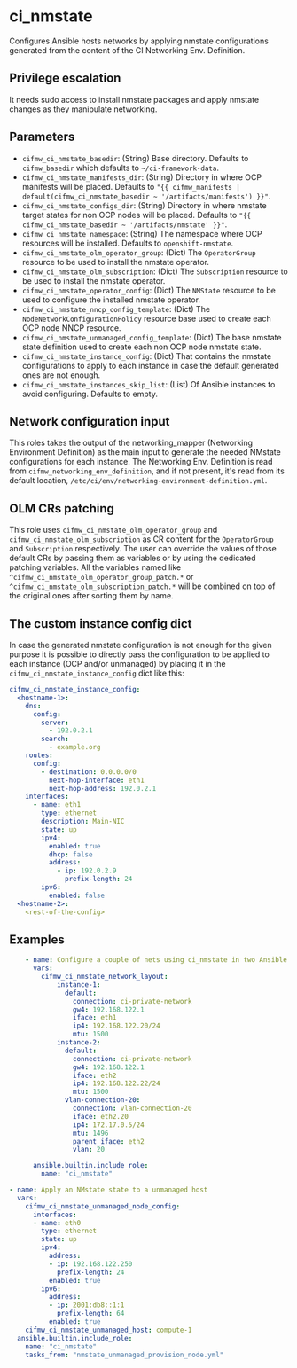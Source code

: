 # ci_nmstate

Configures Ansible hosts networks by applying nmstate configurations
generated from the content of the CI Networking Env. Definition.

## Privilege escalation

It needs sudo access to install nmstate packages and apply
nmstate changes as they manipulate networking.

## Parameters

* `cifmw_ci_nmstate_basedir`: (String) Base directory. Defaults to `cifmw_basedir` which defaults to `~/ci-framework-data`.
* `cifmw_ci_nmstate_manifests_dir`: (String) Directory in where OCP manifests will be placed. Defaults to `"{{ cifmw_manifests | default(cifmw_ci_nmstate_basedir ~ '/artifacts/manifests') }}"`.
* `cifmw_ci_nmstate_configs_dir`: (String) Directory in where nmstate target states for non OCP nodes will be placed. Defaults to `"{{ cifmw_ci_nmstate_basedir ~ '/artifacts/nmstate' }}"`.
* `cifmw_ci_nmstate_namespace`: (String) The namespace where OCP resources will be installed. Defaults to `openshift-nmstate`.
* `cifmw_ci_nmstate_olm_operator_group`: (Dict) The `OperatorGroup` resource to be used to install the nmstate operator.
* `cifmw_ci_nmstate_olm_subscription`: (Dict) The `Subscription` resource to be used to install the nmstate operator.
* `cifmw_ci_nmstate_operator_config`: (Dict) The `NMState` resource to be used to configure the installed nmstate operator.
* `cifmw_ci_nmstate_nncp_config_template`: (Dict) The `NodeNetworkConfigurationPolicy` resource base used to create each OCP node NNCP resource.
* `cifmw_ci_nmstate_unmanaged_config_template`: (Dict) The base nmstate state definition used to create each non OCP node nmstate state.
* `cifmw_ci_nmstate_instance_config`: (Dict) That contains the nmstate configurations to apply to each instance in case the default generated ones are not enough.
* `cifmw_ci_nmstate_instances_skip_list`: (List) Of Ansible instances to avoid configuring. Defaults to empty.

## Network configuration input

This roles takes the output of the networking_mapper (Networking Environment Definition) as the main
input to generate the needed NMstate configurations for each instance. The Networking Env. Definition
is read from `cifmw_networking_env_definition`, and if not present, it's read from its default
location, `/etc/ci/env/networking-environment-definition.yml`.

## OLM CRs patching

This role uses `cifmw_ci_nmstate_olm_operator_group` and `cifmw_ci_nmstate_olm_subscription` as CR content
for the `OperatorGroup` and `Subscription` respectively. The user can override the values of those default
CRs by passing them as variables or by using the dedicated patching variables.
All the variables named like `^cifmw_ci_nmstate_olm_operator_group_patch.*` or `^cifmw_ci_nmstate_olm_subscription_patch.*`
will be combined on top of the original ones after sorting them by name.

## The custom instance config dict

In case the generated nmstate configuration is not enough for the given purpose it is possible
to directly pass the configuration to be applied to each instance (OCP and/or unmanaged) by placing
it in the `cifmw_ci_nmstate_instance_config` dict like this:

```YAML
cifmw_ci_nmstate_instance_config:
  <hostname-1>:
    dns:
      config:
        server:
          - 192.0.2.1
        search:
          - example.org
    routes:
      config:
        - destination: 0.0.0.0/0
          next-hop-interface: eth1
          next-hop-address: 192.0.2.1
    interfaces:
      - name: eth1
        type: ethernet
        description: Main-NIC
        state: up
        ipv4:
          enabled: true
          dhcp: false
          address:
            - ip: 192.0.2.9
              prefix-length: 24
        ipv6:
          enabled: false
  <hostname-2>:
    <rest-of-the-config>
```

## Examples
```YAML
    - name: Configure a couple of nets using ci_nmstate in two Ansible hosts
      vars:
        cifmw_ci_nmstate_network_layout:
            instance-1:
              default:
                connection: ci-private-network
                gw4: 192.168.122.1
                iface: eth1
                ip4: 192.168.122.20/24
                mtu: 1500
            instance-2:
              default:
                connection: ci-private-network
                gw4: 192.168.122.1
                iface: eth2
                ip4: 192.168.122.22/24
                mtu: 1500
              vlan-connection-20:
                connection: vlan-connection-20
                iface: eth2.20
                ip4: 172.17.0.5/24
                mtu: 1496
                parent_iface: eth2
                vlan: 20

      ansible.builtin.include_role:
        name: "ci_nmstate"
```

```YAML
- name: Apply an NMstate state to a unmanaged host
  vars:
    cifmw_ci_nmstate_unmanaged_node_config:
      interfaces:
      - name: eth0
        type: ethernet
        state: up
        ipv4:
          address:
          - ip: 192.168.122.250
            prefix-length: 24
          enabled: true
        ipv6:
          address:
          - ip: 2001:db8::1:1
            prefix-length: 64
          enabled: true
    cifmw_ci_nmstate_unmanaged_host: compute-1
  ansible.builtin.include_role:
    name: "ci_nmstate"
    tasks_from: "nmstate_unmanaged_provision_node.yml"
```
